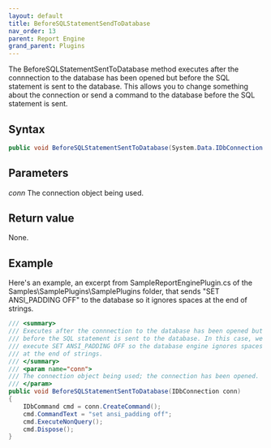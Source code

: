 ```yaml
---
layout: default
title: BeforeSQLStatementSendToDatabase
nav_order: 13
parent: Report Engine
grand_parent: Plugins
---
```


The BeforeSQLStatementSentToDatabase method executes after the connnection to the database has been opened but before the SQL statement is sent to the database. This allows you to change something about the connection or send a command to the database before the SQL statement is sent.

## Syntax
```csharp
public void BeforeSQLStatementSentToDatabase(System.Data.IDbConnection conn)
```

## Parameters
*conn*
The connection object being used.

## Return value
None.

## Example
Here's an example, an excerpt from SampleReportEnginePlugin.cs of the Samples\SamplePlugins\SamplePlugins folder, that sends "SET ANSI_PADDING OFF" to the database so it ignores spaces at the end of strings.

```csharp
/// <summary>
/// Executes after the connnection to the database has been opened but
/// before the SQL statement is sent to the database. In this case, we
/// execute SET ANSI_PADDING OFF so the database engine ignores spaces
/// at the end of strings.
/// </summary>
/// <param name="conn">
/// The connection object being used; the connection has been opened.
/// </param>
public void BeforeSQLStatementSentToDatabase(IDbConnection conn)
{
    IDbCommand cmd = conn.CreateCommand();
    cmd.CommandText = "set ansi_padding off";
    cmd.ExecuteNonQuery();
    cmd.Dispose();
}
```
